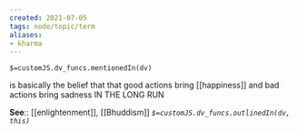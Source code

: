 ```yaml
---
created: 2021-07-05
tags: node/topic/term
aliases:
- kharma
---
```

`$=customJS.dv_funcs.mentionedIn(dv)`

is basically the belief that that good actions bring [[happiness]] and bad actions bring sadness IN THE LONG RUN

**See**:: [[enlightenment]], [[Bhuddism]]
*`$=customJS.dv_funcs.outlinedIn(dv, this)`*

